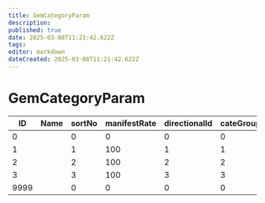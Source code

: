 ```yaml
---
title: GemCategoryParam
description: 
published: true
date: 2025-03-08T11:21:42.622Z
tags: 
editor: markdown
dateCreated: 2025-03-08T11:21:42.622Z
---
```


# GemCategoryParam
|ID  |Name|sortNo|manifestRate|directionalId|cateGroupId|excludeGroupId|isNegative|enableSlotTypeA|enableSlotTypeB|enableSlotTypeC|enableSlotTypeD|enableSlotTypeE|enableSlotTypeF|affinityCateId_0|affinityModifyRate_0|affinityCateId_1|affinityModifyRate_1|affinityCateId_2|affinityModifyRate_2|affinityCateId_3|affinityModifyRate_3|
|----|-|-|---|-|-|-|-|-|-|-|-|-|-|--|-|--|-|--|-|--|-|
|0   | |0|0  |0|0|0|0|0|0|0|0|0|0|-1|1|-1|1|-1|1|-1|1|
1   | |1|100|1|1|0|0|1|1|1|1|1|1|-1|1|-1|1|-1|1|-1|1|
2   | |2|100|2|2|0|0|1|1|1|1|1|1|-1|1|-1|1|-1|1|-1|1|
3   | |3|100|3|3|0|0|1|1|1|1|1|1|-1|1|-1|1|-1|1|-1|1|
9999| |0|0  |0|0|0|0|0|0|0|0|0|0|-1|1|-1|1|-1|1|-1|1|
